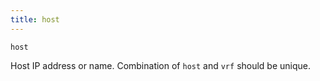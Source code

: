 ```yaml
---
title: host
---
```

`host`

Host IP address or name.
Combination of `host` and `vrf` should be unique.
